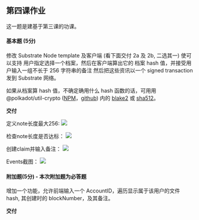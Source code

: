 ## 第四课作业

这一题是建基于第三课的功课。

#### 基本题 (5分)

修改 Substrate Node template 及客户端 (看下面交付 2a 及 2b, 二选其一) 使可以支持 用户指定选择一个档案，然后在客户端算出它的 档案 hash 值，并接受用户输入一组不长于 256 字符串的备注  然后把这些资讯以一个 signed transaction 发到 Substrate 网络。

如果从档案算 hash 值，不确定确用什么 hash 函数的话，可用用 @polkadot/util-crypto ([NPM](https://www.npmjs.com/package/@polkadot/util-crypto)，[github](https://github.com/polkadot-js/common/tree/master/packages/util-crypto)) 内的 [blake2](https://github.com/polkadot-js/common/tree/master/packages/util-crypto/src/blake2) 或 [sha512](https://github.com/polkadot-js/common/tree/master/packages/util-crypto/src/sha512)。

**交付**

定义note长度最大256:
![](https://github.com/darkjogger/team2/blob/lesson-4/lesson4/001.png)

检查note长度是否达标：
![](https://github.com/darkjogger/team2/blob/lesson-4/lesson4/002.png)

创建claim并输入备注：
![](https://github.com/darkjogger/team2/blob/lesson-4/lesson4/003.png)

Events截图：
![](https://github.com/darkjogger/team2/blob/lesson-4/lesson4/004.png)

#### 附加题(5分) - 本次附加题为必答题

增加一个功能，允许前端输入一个 AccountID，遍历显示属于该用户的文件 hash, 其创建时的 blockNumber，及其备注。

**交付**

